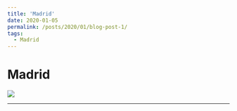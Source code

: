 ```yaml
---
title: 'Madrid'
date: 2020-01-05
permalink: /posts/2020/01/blog-post-1/
tags:
  - Madrid 
---
```


Madrid
======

![](/images/Madrid.png)


------